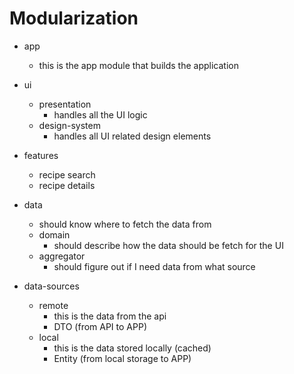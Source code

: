 # Modularization
- app 
  - this is the app module that builds the application

- ui
  - presentation
    - handles all the UI logic
  - design-system
    - handles all UI related design elements

- features
  - recipe search
  - recipe details

- data 
  - should know where to fetch the data from
  - domain
    - should describe how the data should be fetch for the UI
  - aggregator
    - should figure out if I need data from what source

- data-sources
  - remote
    - this is the data from the api
    - DTO (from API to APP)
  - local
    - this is the data stored locally (cached)
    - Entity (from local storage to APP)